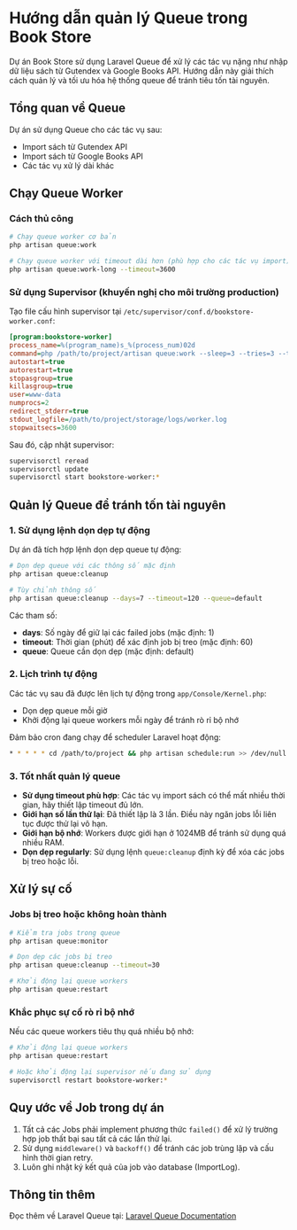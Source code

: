 # Hướng dẫn quản lý Queue trong Book Store

Dự án Book Store sử dụng Laravel Queue để xử lý các tác vụ nặng như nhập dữ liệu sách từ Gutendex và Google Books API. Hướng dẫn này giải thích cách quản lý và tối ưu hóa hệ thống queue để tránh tiêu tốn tài nguyên.

## Tổng quan về Queue

Dự án sử dụng Queue cho các tác vụ sau:
- Import sách từ Gutendex API
- Import sách từ Google Books API
- Các tác vụ xử lý dài khác

## Chạy Queue Worker

### Cách thủ công

```bash
# Chạy queue worker cơ bản
php artisan queue:work

# Chạy queue worker với timeout dài hơn (phù hợp cho các tác vụ import)
php artisan queue:work-long --timeout=3600
```

### Sử dụng Supervisor (khuyến nghị cho môi trường production)

Tạo file cấu hình supervisor tại `/etc/supervisor/conf.d/bookstore-worker.conf`:

```ini
[program:bookstore-worker]
process_name=%(program_name)s_%(process_num)02d
command=php /path/to/project/artisan queue:work --sleep=3 --tries=3 --timeout=600
autostart=true
autorestart=true
stopasgroup=true
killasgroup=true
user=www-data
numprocs=2
redirect_stderr=true
stdout_logfile=/path/to/project/storage/logs/worker.log
stopwaitsecs=3600
```

Sau đó, cập nhật supervisor:
```bash
supervisorctl reread
supervisorctl update
supervisorctl start bookstore-worker:*
```

## Quản lý Queue để tránh tốn tài nguyên

### 1. Sử dụng lệnh dọn dẹp tự động

Dự án đã tích hợp lệnh dọn dẹp queue tự động:

```bash
# Dọn dẹp queue với các thông số mặc định
php artisan queue:cleanup

# Tùy chỉnh thông số
php artisan queue:cleanup --days=7 --timeout=120 --queue=default
```

Các tham số:
- **days**: Số ngày để giữ lại các failed jobs (mặc định: 1)
- **timeout**: Thời gian (phút) để xác định job bị treo (mặc định: 60)
- **queue**: Queue cần dọn dẹp (mặc định: default)

### 2. Lịch trình tự động

Các tác vụ sau đã được lên lịch tự động trong `app/Console/Kernel.php`:
- Dọn dẹp queue mỗi giờ
- Khởi động lại queue workers mỗi ngày để tránh rò rỉ bộ nhớ

Đảm bảo cron đang chạy để scheduler Laravel hoạt động:
```bash
* * * * * cd /path/to/project && php artisan schedule:run >> /dev/null 2>&1
```

### 3. Tốt nhất quản lý queue

- **Sử dụng timeout phù hợp**: Các tác vụ import sách có thể mất nhiều thời gian, hãy thiết lập timeout đủ lớn.
- **Giới hạn số lần thử lại**: Đã thiết lập là 3 lần. Điều này ngăn jobs lỗi liên tục được thử lại vô hạn.
- **Giới hạn bộ nhớ**: Workers được giới hạn ở 1024MB để tránh sử dụng quá nhiều RAM.
- **Dọn dẹp regularly**: Sử dụng lệnh `queue:cleanup` định kỳ để xóa các jobs bị treo hoặc lỗi.

## Xử lý sự cố

### Jobs bị treo hoặc không hoàn thành

```bash
# Kiểm tra jobs trong queue
php artisan queue:monitor

# Dọn dẹp các jobs bị treo
php artisan queue:cleanup --timeout=30

# Khởi động lại queue workers
php artisan queue:restart
```

### Khắc phục sự cố rò rỉ bộ nhớ

Nếu các queue workers tiêu thụ quá nhiều bộ nhớ:

```bash
# Khởi động lại queue workers
php artisan queue:restart

# Hoặc khởi động lại supervisor nếu đang sử dụng
supervisorctl restart bookstore-worker:*
```

## Quy ước về Job trong dự án

1. Tất cả các Jobs phải implement phương thức `failed()` để xử lý trường hợp job thất bại sau tất cả các lần thử lại.
2. Sử dụng `middleware()` và `backoff()` để tránh các job trùng lặp và cấu hình thời gian retry.
3. Luôn ghi nhật ký kết quả của job vào database (ImportLog).

## Thông tin thêm

Đọc thêm về Laravel Queue tại: [Laravel Queue Documentation](https://laravel.com/docs/10.x/queues) 